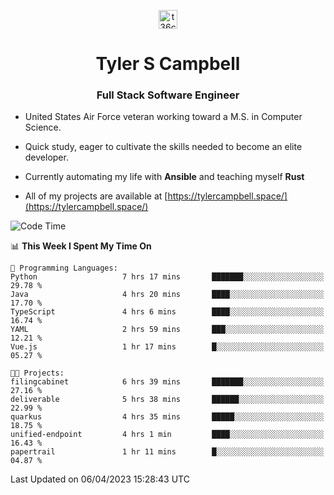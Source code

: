 <p align="center">
<a href="https://www.linkedin.com/in/t36campbell" target="blank"><img align="center" src="https://ik.imagekit.io/t36campbell/Portfolio/linkedin.png.original_m8bbGgPh6.png" alt="t36campbell" height="30" width="30" /></a>
</p>
<h1 align="center">Tyler S Campbell</h1>
<h3 align="center">Full Stack Software Engineer</h3>

* United States Air Force veteran working toward a M.S. in Computer Science.

* Quick study, eager to cultivate the skills needed to become an elite developer.

* Currently automating my life with **Ansible** and teaching myself **Rust**

* All of my projects are available at [https://tylercampbell.space/](https://tylercampbell.space/)

<!--START_SECTION:waka-->
![Code Time](http://img.shields.io/badge/Code%20Time-2%2C366%20hrs%2042%20mins-blue)

📊 **This Week I Spent My Time On** 

```text
💬 Programming Languages: 
Python                   7 hrs 17 mins       ███████░░░░░░░░░░░░░░░░░░   29.78 % 
Java                     4 hrs 20 mins       ████░░░░░░░░░░░░░░░░░░░░░   17.70 % 
TypeScript               4 hrs 6 mins        ████░░░░░░░░░░░░░░░░░░░░░   16.74 % 
YAML                     2 hrs 59 mins       ███░░░░░░░░░░░░░░░░░░░░░░   12.21 % 
Vue.js                   1 hr 17 mins        █░░░░░░░░░░░░░░░░░░░░░░░░   05.27 % 

🐱‍💻 Projects: 
filingcabinet            6 hrs 39 mins       ███████░░░░░░░░░░░░░░░░░░   27.16 % 
deliverable              5 hrs 38 mins       ██████░░░░░░░░░░░░░░░░░░░   22.99 % 
quarkus                  4 hrs 35 mins       █████░░░░░░░░░░░░░░░░░░░░   18.75 % 
unified-endpoint         4 hrs 1 min         ████░░░░░░░░░░░░░░░░░░░░░   16.43 % 
papertrail               1 hr 11 mins        █░░░░░░░░░░░░░░░░░░░░░░░░   04.87 % 
```


 Last Updated on 06/04/2023 15:28:43 UTC
<!--END_SECTION:waka-->
